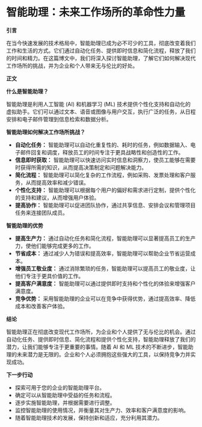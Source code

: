 # 智能助理：未来工作场所的革命性力量

**引言**

在当今快速发展的技术格局中，智能助理已成为必不可少的工具，彻底改变着我们工作和生活的方式。它们通过自动化任务、提供即时信息和简化流程，释放了我们的时间和精力。在这篇博文中，我们将深入探讨智能助理，了解它们如何解决现代工作场所的挑战，并为企业和个人带来无与伦比的好处。

**正文**

**什么是智能助理？**

智能助理是利用人工智能 (AI) 和机器学习 (ML) 技术提供个性化支持和自动化的虚拟助手。它们可以通过文本、语音或图像与用户交互，执行广泛的任务，从日程安排和电子邮件管理到信息检索和数据分析。

**智能助理如何解决工作场所挑战？**

* **自动化任务：** 智能助理可以自动化重复性的、耗时的任务，例如数据输入、电子邮件回复和调度，释放员工的时间专注于更具战略性和创造性的工作。
* **信息即时获取：** 智能助理可以快速访问实时信息和洞察力，使员工能够在需要时获得所需的知识，从而提高决策制定和问题解决能力。
* **简化流程：** 智能助理可以简化复杂的工作流程，例如采购、发票处理和客户服务，从而提高效率和减少错误。
* **个性化支持：** 智能助理可以根据每个用户的偏好和需求进行定制，提供个性化的支持和建议，从而增强用户体验。
* **提高协作：** 智能助理可以促进团队协作，通过共享信息、安排会议和管理项目任务来连接团队成员。

**智能助理的优势**

* **提高生产力：** 通过自动化任务和简化流程，智能助理可以显著提高员工的生产力，使他们能够完成更多的工作。
* **节省成本：** 通过减少人为错误和提高效率，智能助理可以帮助企业节省运营成本。
* **增强员工敬业度：** 通过消除繁琐的任务，智能助理可以提高员工的敬业度，让他们专注于更具价值的工作。
* **提高客户满意度：** 智能助理可以通过提供即时支持和个性化的体验来增强客户满意度。
* **竞争优势：** 采用智能助理的企业可以在竞争中获得优势，通过提高效率、降低成本和改善客户体验。

**结论**

智能助理正在彻底改变现代工作场所，为企业和个人提供了无与伦比的机会。通过自动化任务、提供即时信息、简化流程和提供个性化支持，智能助理释放了我们的潜力，让我们能够专注于更重要的事情。随着 AI 和 ML 技术的不断进步，智能助理的未来潜力是无限的。企业和个人必须拥抱这些强大的工具，以保持竞争力并实现成功。

**下一步行动**

* 探索可用于您的企业的智能助理平台。
* 确定可以从智能助理中受益的任务和流程。
* 逐步实施智能助理，并根据需要进行调整。
* 监控智能助理的使用情况，并衡量其对生产力、效率和客户满意度的影响。
* 随着智能助理技术的发展，保持创新和适应，充分利用其潜力。
